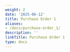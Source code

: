 ```yaml
---
weight: 2
date: '2025-06-12'
title: Purchase Order 1
aliases:
- /docs/purchase-order_1/
description: ''
linkTitle: Purchase Order 1
type: docs
---
```



